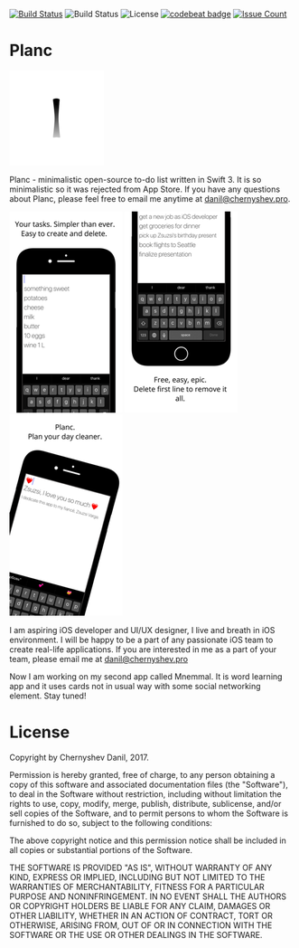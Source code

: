 [![Build Status](https://travis-ci.org/aerlinn13/Planc.svg?branch=master)](https://travis-ci.org/aerlinn13/Planc)
![Build Status](https://img.shields.io/badge/language-swift%203-orange.svg)
![License](https://img.shields.io/badge/license-MIT-blue.svg)
[![codebeat badge](https://codebeat.co/badges/50aa9729-a259-464b-b0d4-3de03563cc6a)](https://codebeat.co/projects/github-com-aerlinn13-planc-master)
[![Issue Count](https://codeclimate.com/github/aerlinn13/Planc/badges/issue_count.svg)](https://codeclimate.com/github/aerlinn13/Planc)

# Planc
![alt text](Assets.xcassets/AppIcon.appiconset/Icon-App-83.5x83.5@2x.png "screenshot")

Planc - minimalistic open-source to-do list written in Swift 3. It is so minimalistic so it was rejected from App Store. 
If you have any questions about Planc, please feel free to email me anytime at danil@chernyshev.pro.

![alt text](screenshots/1.png "screenshot")
![alt text](screenshots/2.png "screenshot")
![alt text](screenshots/3.png "screenshot")


I am aspiring iOS developer and UI/UX designer, I live and breath in iOS environment. I will be happy to be a part of any passionate iOS team 
to create real-life applications. If you are interested in me as a part of your team, please email me at danil@chernyshev.pro

Now I am working on my second app called Mnemmal. It is word learning app and it uses cards not in usual way with some social networking element.
Stay tuned!

# License

Copyright by Chernyshev Danil, 2017.

Permission is hereby granted, free of charge, to any person obtaining a copy of this software and associated documentation files (the "Software"), to deal in the Software without restriction, including without limitation the rights to use, copy, modify, merge, publish, distribute, sublicense, and/or sell copies of the Software, and to permit persons to whom the Software is furnished to do so, subject to the following conditions:

The above copyright notice and this permission notice shall be included in all copies or substantial portions of the Software.

THE SOFTWARE IS PROVIDED "AS IS", WITHOUT WARRANTY OF ANY KIND, EXPRESS OR IMPLIED, INCLUDING BUT NOT LIMITED TO THE WARRANTIES OF MERCHANTABILITY, FITNESS FOR A PARTICULAR PURPOSE AND NONINFRINGEMENT. IN NO EVENT SHALL THE AUTHORS OR COPYRIGHT HOLDERS BE LIABLE FOR ANY CLAIM, DAMAGES OR OTHER LIABILITY, WHETHER IN AN ACTION OF CONTRACT, TORT OR OTHERWISE, ARISING FROM, OUT OF OR IN CONNECTION WITH THE SOFTWARE OR THE USE OR OTHER DEALINGS IN THE SOFTWARE.
